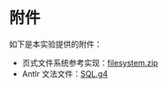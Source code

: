 # 附件

如下是本实验提供的附件：

- 页式文件系统参考实现：[filesystem.zip](https://github.com/thu-db/dbs-tutorial/releases/download/2023.10.15/filesystem.zip)
- Antlr 文法文件：[SQL.g4](https://github.com/thu-db/dbs-tutorial/releases/download/2023.10.15/SQL.g4)
